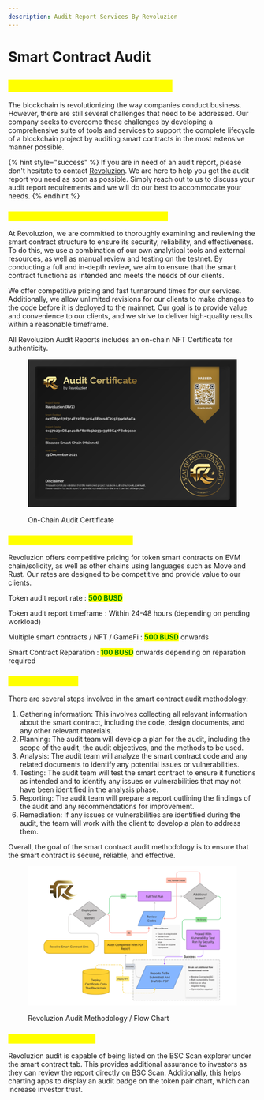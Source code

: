 ```yaml
---
description: Audit Report Services By Revoluzion
---
```


# Smart Contract Audit

## _<mark style="color:yellow;">"Trust No One, Trust The Code!"</mark>_

The blockchain is revolutionizing the way companies conduct business. However, there are still several challenges that need to be addressed. Our company seeks to overcome these challenges by developing a comprehensive suite of tools and services to support the complete lifecycle of a blockchain project by auditing smart contracts in the most extensive manner possible.

{% hint style="success" %}
If you are in need of an audit report, please don't hesitate to contact [Revoluzion](https://t.me/revoluziontoken). We are here to help you get the audit report you need as soon as possible. Simply reach out to us to discuss your audit report requirements and we will do our best to accommodate your needs.
{% endhint %}

### <mark style="color:yellow;">Why Choose Revoluzion Audit Services?</mark>

At Revoluzion, we are committed to thoroughly examining and reviewing the smart contract structure to ensure its security, reliability, and effectiveness. To do this, we use a combination of our own analytical tools and external resources, as well as manual review and testing on the testnet. By conducting a full and in-depth review, we aim to ensure that the smart contract functions as intended and meets the needs of our clients.

We offer competitive pricing and fast turnaround times for our services. Additionally, we allow unlimited revisions for our clients to make changes to the code before it is deployed to the mainnet. Our goal is to provide value and convenience to our clients, and we strive to deliver high-quality results within a reasonable timeframe.

All Revoluzion Audit Reports includes an on-chain NFT Certificate for authenticity.

<figure><img src="../.gitbook/assets/RVZ-Audit-Cert.png" alt=""><figcaption><p>On-Chain Audit Certificate</p></figcaption></figure>

### <mark style="color:yellow;">Audit Report Rate & Time Frame</mark>

Revoluzion offers competitive pricing for token smart contracts on EVM chain/solidity, as well as other chains using languages such as Move and Rust. Our rates are designed to be competitive and provide value to our clients.

Token audit report rate : <mark style="color:green;">**500 BUSD**</mark>

Token audit report timeframe : Within 24-48 hours (depending on pending workload)

Multiple smart contracts / NFT / GameFi : <mark style="color:green;">**500 BUSD**</mark> onwards

Smart Contract Reparation : <mark style="color:green;">**100 BUSD**</mark> onwards depending on reparation required

### <mark style="color:yellow;">Audit Report Flow</mark>

There are several steps involved in the smart contract audit methodology:

1. Gathering information: This involves collecting all relevant information about the smart contract, including the code, design documents, and any other relevant materials.
2. Planning: The audit team will develop a plan for the audit, including the scope of the audit, the audit objectives, and the methods to be used.
3. Analysis: The audit team will analyze the smart contract code and any related documents to identify any potential issues or vulnerabilities.
4. Testing: The audit team will test the smart contract to ensure it functions as intended and to identify any issues or vulnerabilities that may not have been identified in the analysis phase.
5. Reporting: The audit team will prepare a report outlining the findings of the audit and any recommendations for improvement.
6. Remediation: If any issues or vulnerabilities are identified during the audit, the team will work with the client to develop a plan to address them.

Overall, the goal of the smart contract audit methodology is to ensure that the smart contract is secure, reliable, and effective.

<figure><img src="../.gitbook/assets/image (28).png" alt=""><figcaption><p>Revoluzion Audit Methodology / Flow Chart</p></figcaption></figure>

### <mark style="color:yellow;">BSC Scan Audit Listed</mark>

Revoluzion audit is capable of being listed on the BSC Scan explorer under the smart contract tab. This provides additional assurance to investors as they can review the report directly on BSC Scan. Additionally, this helps charting apps to display an audit badge on the token pair chart, which can increase investor trust.
